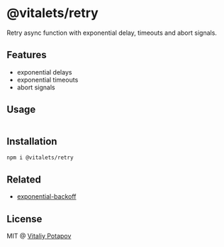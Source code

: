 # @vitalets/retry
Retry async function with exponential delay, timeouts and abort signals.

## Features
* exponential delays
* exponential timeouts
* abort signals

## Usage
```ts

```

## Installation
```
npm i @vitalets/retry
```

## Related
* [exponential-backoff](https://github.com/coveooss/exponential-backoff)

## License
MIT @ [Vitaliy Potapov](https://github.com/vitalets)
